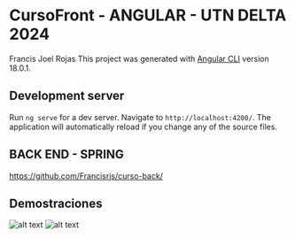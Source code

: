 # CursoFront - ANGULAR - UTN DELTA 2024
Francis Joel Rojas
This project was generated with [Angular CLI](https://github.com/angular/angular-cli) version 18.0.1.
## Development server
Run `ng serve` for a dev server. Navigate to `http://localhost:4200/`. The application will automatically reload if you change any of the source files.
## BACK END - SPRING
https://github.com/Francisrjs/curso-back/
## Demostraciones
![alt text](https://github.com/Francisrjs/cursos-utn/blob/main/img/cursos-detail.png)
![alt text](https://github.com/Francisrjs/cursos-utn/blob/main/img/curso-form.png)
